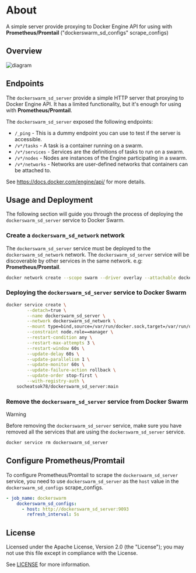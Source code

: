 # About
A simple server provide proxying to Docker Engine API for using with **Prometheus/Promtail** ("dockerswarm_sd_configs" scrape_configs)

## Overview
![diagram](https://github.com/socheatsok78/dockerswarm_sd_server/assets/4363857/39958a43-b9b0-4c01-ab11-c755917e3d54)

## Endpoints

The `dockerswarm_sd_server` provide a simple HTTP server that proxying to Docker Engine API. It has a limited functionality, but it's enough for using with **Prometheus/Promtail**.

The `dockerswarm_sd_server` exposed the following endpoints:

- `/_ping` - This is a dummy endpoint you can use to test if the server is accessible.
- `/v*/tasks` - A task is a container running on a swarm.
- `/v*/services` - Services are the definitions of tasks to run on a swarm.
- `/v*/nodes` - Nodes are instances of the Engine participating in a swarm.
- `/v*/networks` - Networks are user-defined networks that containers can be attached to.

See https://docs.docker.com/engine/api/ for more details.

## Usage and Deployment

The following section will guide you through the process of deploying the `dockerswarm_sd_server` service to Docker Swarm.

### Create a `dockerswarm_sd_network` network

The `dockerswarm_sd_server` service must be deployed to the `dockerswarm_sd_network` network. The `dockerswarm_sd_server` service will be discoverable by other services in the same network. e.g: **Prometheus/Promtail**.

```bash
docker network create --scope swarm --driver overlay --attachable dockerswarm_sd_network
```

### Deploying the `dockerswarm_sd_server` service to Docker Swarm

```bash
docker service create \
        --detach=true \
        --name dockerswarm_sd_server \
        --network dockerswarm_sd_network \
        --mount type=bind,source=/var/run/docker.sock,target=/var/run/docker.sock,readonly=true \
        --constraint node.role==manager \
        --restart-condition any \
        --restart-max-attempts 3 \
        --restart-window 60s \
        --update-delay 60s \
        --update-parallelism 1 \
        --update-monitor 60s \
        --update-failure-action rollback \
        --update-order stop-first \
        --with-registry-auth \
    socheatsok78/dockerswarm_sd_server:main
```

### Remove the `dockerswarm_sd_server` service from Docker Swarm

> [!WARNING]
> Before removing the `dockerswarm_sd_server` service, make sure you have removed all the services that are using the `dockerswarm_sd_server` service.

```bash
docker service rm dockerswarm_sd_server
```

## Configure Prometheus/Promtail

To configure Prometheus/Promtail to scrape the `dockerswarm_sd_server` service, you need to use `dockerswarm_sd_server` as the `host` value in the `dockerswarm_sd_configs` scrape_configs.

```yaml
- job_name: dockerswarm
    dockerswarm_sd_configs:
      - host: http://dockerswarm_sd_server:9093
        refresh_interval: 5s
```

## License

Licensed under the Apache License, Version 2.0 (the "License"); you may not use this file except in compliance with the License.

See [LICENSE](LICENSE) for more information.
